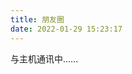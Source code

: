 ```yaml
---
title: 朋友圈
date: 2022-01-29 15:23:17
---
```


<!-- 挂载友链朋友圈的容器 -->
<div id="cf-container">与主机通讯中……</div>
<!-- 加样式和功能代码 -->
<link rel="stylesheet" href="https://fastly.jsdelivr.net/gh/lmm214/immmmm/themes/hello-friend/static/fcircle-beta.css">
<!-- 匹配自己的友链或加载后端数据
<script type="text/javascript">
  var fdataUser = {
    apiurl: 'https://pyq.20010501.xyz/',  //自部署api
  }
</script>
-->
<script type="text/javascript" src="https://fastly.jsdelivr.net/gh/lmm214/immmmm/themes/hello-friend/static/fcircle-beta.js"></script>